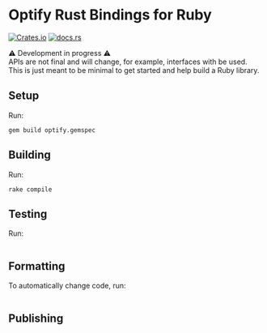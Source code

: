 # Optify Rust Bindings for Ruby

[![Crates.io](https://img.shields.io/crates/v/optify_ruby)](https://crates.io/crates/optify_ruby)
[![docs.rs](https://img.shields.io/docsrs/optify_ruby)](https://docs.rs/optify_ruby)

⚠️ Development in progress ⚠️\
APIs are not final and will change, for example, interfaces with be used.
This is just meant to be minimal to get started and help build a Ruby library.

## Setup
<!-- Some tips in https://github.com/matsadler/magnus/issues/77 -->
Run:
```shell
gem build optify.gemspec
```

## Building
Run:
```shell
rake compile
```

## Testing

Run:
```shell
```

## Formatting
To automatically change code, run:
```shell
```

## Publishing
